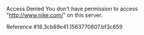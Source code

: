 Access Denied You don't have permission to access "http://www.nike.com/" on this server.

Reference #18.3cb89e41.1563770807.bf3c659